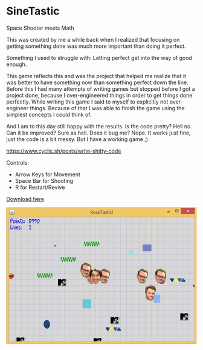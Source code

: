 # SineTastic
Space Shooter meets Math

This was created by me a while back when I realized that focusing on getting something done was much more important than doing it perfect.

Something I used to struggle with: Letting perfect get into the way of good enough. 

This game reflects this and was the project that helped me realize that it was better to have something now than something perfect down the line.
Before this I had many attempts of writing games but stopped before I got a project done, because I over-engineered things in order to get things done perfectly.
While writing this game I said to myself to explicitly not over-engineer things.
Because of that I was able to finish the game using the simplest concepts I could think of.

And I am to this day still happy with the results. Is the code pretty? Hell no. Can it be improved? Sure as hell. Does it bug me? Nope. It works just fine, just the code is a bit messy. But I have a working game ;)

https://www.cyclic.sh/posts/write-shitty-code

Controls:

- Arrow Keys for Movement<br>
- Space Bar for Shooting<br>
- R for Restart/Revive

[Download here](https://github.com/s4ke/SineTastic/releases)

![Current State](preview.jpg "Current State")

